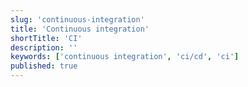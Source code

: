 ```yaml
---
slug: 'continuous-integration'
title: 'Continuous integration'
shortTitle: 'CI'
description: ''
keywords: ['continuous integration', 'ci/cd', 'ci']
published: true
---
```

